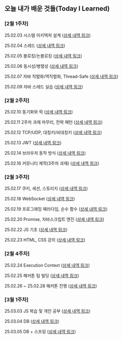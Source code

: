 ## 오늘 내가 배운 것들(Today I Learned)

### [2월 1주차]

25.02.03 시스템 아키텍처 설계 ([상세 내역 링크](https://github.com/100-hours-a-week/ethan.park-til/blob/main/Feb/2025-02-03.md))

25.02.04 스레드 ([상세 내역 링크](https://github.com/100-hours-a-week/ethan.park-til/blob/main/Feb/2025-02-04.md))

25.02.05 블로킹/논블로킹 ([상세 내역 링크](https://github.com/100-hours-a-week/ethan.park-til/blob/main/Feb/2025-02-05.md))

25.02.06 동시성/병렬성 ([상세 내역 링크](https://github.com/100-hours-a-week/ethan.park-til/blob/main/Feb/2025-02-06.md))

25.02.07 자바 직렬화/역직렬화, Thread-Safe ([상세 내역 링크](https://github.com/100-hours-a-week/ethan.park-til/blob/main/Feb/2025-02-07.md))

25.02.09 자바 스레드 실습 ([상세 내역 링크](https://github.com/100-hours-a-week/ethan.park-til/blob/main/Feb/2025-02-09.md))

### [2월 2주차]

25.02.10 동기화와 락 ([상세 내역 링크](https://github.com/100-hours-a-week/ethan.park-til/blob/main/Feb/2025-02-10.md))

25.02.11 2주차 과제 마무리, 전략 패턴 ([상세 내역 링크](https://github.com/100-hours-a-week/ethan.park-til/blob/main/Feb/2025-02-11.md))

25.02.12 TCP/UDP, 대칭키/비대칭키 ([상세 내역 링크](https://github.com/100-hours-a-week/ethan.park-til/blob/main/Feb/2025-02-12.md))

25.02.13 JWT ([상세 내역 링크](https://github.com/100-hours-a-week/ethan.park-til/blob/main/Feb/2025-02-13.md))

25.02.14 브라우저 동작 방식 ([상세 내역 링크](https://github.com/100-hours-a-week/ethan.park-til/blob/main/Feb/2025-02-14.md))

25.02.16 커뮤니티 제작(3주차 과제) ([상세 내역 링크](https://github.com/100-hours-a-week/ethan.park-til/blob/main/Feb/2025-02-16.md))

### [2월 3주차]

25.02.17 쿠키, 세션, 스토리지 ([상세 내역 링크](https://github.com/100-hours-a-week/ethan.park-til/blob/main/Feb/2025-02-17.md))

25.02.18 WebSocket ([상세 내역 링크](https://github.com/100-hours-a-week/ethan.park-til/blob/main/Feb/2025-02-18.md))

25.02.19 프로그래밍 패러다임, 순수 함수 ([상세 내역 링크](https://github.com/100-hours-a-week/ethan.park-til/blob/main/Feb/2025-02-19.md))

25.02.20 Promise, 자바스크립트 엔진 ([상세 내역 링크](https://github.com/100-hours-a-week/ethan.park-til/blob/main/Feb/2025-02-20.md))

25.02.22 JS 기초 ([상세 내역 링크](https://github.com/100-hours-a-week/ethan.park-til/blob/main/Feb/2025-02-22.md))

25.02.23 HTML, CSS 강의 ([상세 내역 링크](https://github.com/100-hours-a-week/ethan.park-til/blob/main/Feb/2025-02-23.md))


### [2월 4주차]

25.02.24 Execution Context ([상세 내역 링크](https://github.com/100-hours-a-week/ethan.park-til/blob/main/Feb/2025-02-24.md))

25.02.25 해커톤 팀 빌딩 ([상세 내역 링크](https://github.com/100-hours-a-week/ethan.park-til/blob/main/Feb/2025-02-25.md))

25.02.26 ~ 25.02.28 해커톤 진행 ([상세 내역 링크](https://github.com/100-hours-a-week/ethan.park-til/blob/main/Feb/2025-02-26.md))

### [3월 1주차]

25.03.03 JS 복습 및 개인 공부 ([상세 내역 링크](https://github.com/100-hours-a-week/ethan.park-til/blob/main/Mar/2025-03-03.md))

25.03.04 DB ([상세 내역 링크](https://github.com/100-hours-a-week/ethan.park-til/blob/main/Mar/2025-03-04.md))

25.03.05 DB + 스프링 ([상세 내역 링크](https://github.com/100-hours-a-week/ethan.park-til/blob/main/Mar/2025-03-05.md))
